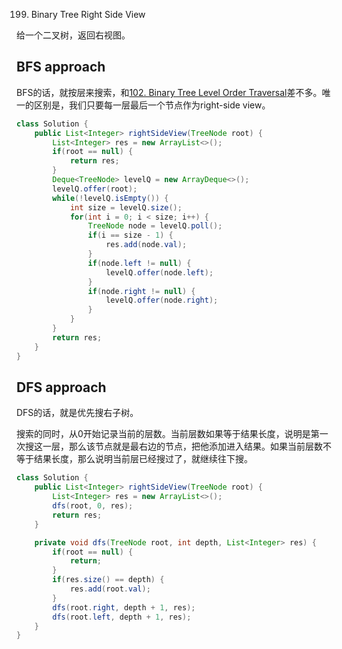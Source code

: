 199. Binary Tree Right Side View

给一个二叉树，返回右视图。

## BFS approach

BFS的话，就按层来搜索，和[102. Binary Tree Level Order Traversal](https://leetcode.com/problems/binary-tree-level-order-traversal/description/)差不多。唯一的区别是，我们只要每一层最后一个节点作为right-side view。

```java
class Solution {
    public List<Integer> rightSideView(TreeNode root) {
        List<Integer> res = new ArrayList<>();
        if(root == null) {
            return res;
        }
        Deque<TreeNode> levelQ = new ArrayDeque<>();
        levelQ.offer(root);
        while(!levelQ.isEmpty()) {
            int size = levelQ.size();
            for(int i = 0; i < size; i++) {
                TreeNode node = levelQ.poll();
                if(i == size - 1) {
                    res.add(node.val);
                }
                if(node.left != null) {
                    levelQ.offer(node.left);
                }
                if(node.right != null) {
                    levelQ.offer(node.right);
                }
            }
        }
        return res;
    }
}
```

## DFS approach

DFS的话，就是优先搜右子树。

搜索的同时，从0开始记录当前的层数。当前层数如果等于结果长度，说明是第一次搜这一层，那么该节点就是最右边的节点，把他添加进入结果。如果当前层数不等于结果长度，那么说明当前层已经搜过了，就继续往下搜。

```java
class Solution {
    public List<Integer> rightSideView(TreeNode root) {
        List<Integer> res = new ArrayList<>();
        dfs(root, 0, res);
        return res;
    }

    private void dfs(TreeNode root, int depth, List<Integer> res) {
        if(root == null) {
            return;
        }
        if(res.size() == depth) {
            res.add(root.val);
        }
        dfs(root.right, depth + 1, res);
        dfs(root.left, depth + 1, res);
    }
}
```